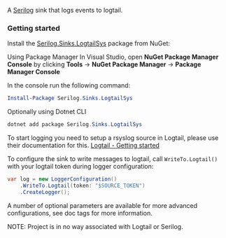 A [Serilog](https://serilog.net) sink that logs events to logtail.

### Getting started

Install the [Serilog.Sinks.LogtailSys](https://www.nuget.org/packages/Serilog.Sinks.Logtail) package from NuGet:

Using Package Manager
In Visual Studio, open **NuGet Package Manager Console** by clicking **Tools** → **NuGet Package Manager** → **Package Manager Console**

In the console run the following command:
```powershell
Install-Package Serilog.Sinks.LogtailSys
```

Optionally using Dotnet CLI
```powershell
dotnet add package Serilog.Sinks.LogtailSys
```

To start logging you need to setup a rsyslog source in Logtail, please use their documentation for this.
[Logtail - Getting started](https://betterstack.com/docs/logs/logging-start/)


To configure the sink to write messages to logtail, call `WriteTo.Logtail()` with your logtail token during logger configuration:

```csharp
var log = new LoggerConfiguration()
    .WriteTo.Logtail(token: "$SOURCE_TOKEN")
    .CreateLogger();
```


A number of optional parameters are available for more advanced configurations, see doc tags for more information.


NOTE: Project is in no way associated with Logtail or Serilog.